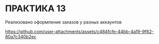 
# ПРАКТИКА 13

Реализовано оформление заказов у разных аккаунтов

https://github.com/user-attachments/assets/c484fcfe-44bb-4a19-9f62-80a7c340b2ec


